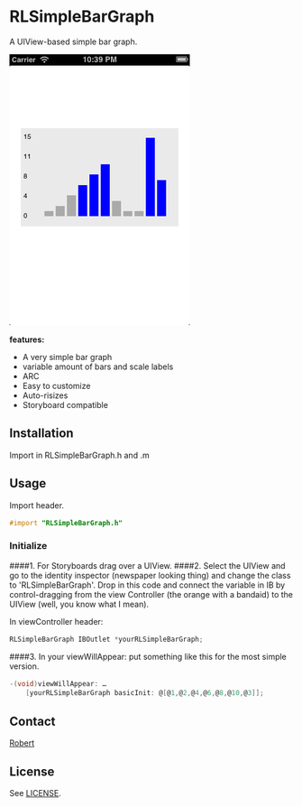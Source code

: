 RLSimpleBarGraph
================

A UIView-based simple bar graph.

![Screenshot](https://github.com/mevdev/RLSimpleBarGraph/blob/master/screenshot.png?raw=true)

**features:**

* A very simple bar graph
* variable amount of bars and scale labels
* ARC
* Easy to customize
* Auto-risizes
* Storyboard compatible

## Installation
Import in RLSimpleBarGraph.h and .m

## Usage

Import header.

``` objective-c
#import "RLSimpleBarGraph.h"
```

### Initialize
####1. For Storyboards drag over a UIView.
####2. Select the UIView and go to the identity inspector (newspaper looking thing) and change the class to 'RLSimpleBarGraph'. Drop in this code and connect the variable in IB by control-dragging from the view Controller (the orange with a bandaid) to the UIView (well, you know what I mean). 

In viewController header:
``` objective-c
RLSimpleBarGraph IBOutlet *yourRLSimpleBarGraph;
```
####3. In your viewWillAppear: put something like this for the most simple version.

``` objective-c
-(void)viewWillAppear: …
    [yourRLSimpleBarGraph basicInit: @[@1,@2,@4,@6,@8,@10,@3]];

```



## Contact

[Robert](http://robertlinnemann.com)

## License

See [LICENSE](https://github.com/mevdev/RLSimpleBarGraph/blob/master/MIT-LICENSE.txt).
